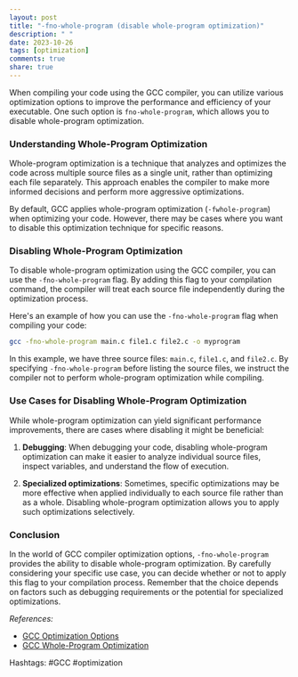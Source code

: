 ```yaml
---
layout: post
title: "-fno-whole-program (disable whole-program optimization)"
description: " "
date: 2023-10-26
tags: [optimization]
comments: true
share: true
---
```


When compiling your code using the GCC compiler, you can utilize various optimization options to improve the performance and efficiency of your executable. One such option is `fno-whole-program`, which allows you to disable whole-program optimization.

### Understanding Whole-Program Optimization

Whole-program optimization is a technique that analyzes and optimizes the code across multiple source files as a single unit, rather than optimizing each file separately. This approach enables the compiler to make more informed decisions and perform more aggressive optimizations.

By default, GCC applies whole-program optimization (`-fwhole-program`) when optimizing your code. However, there may be cases where you want to disable this optimization technique for specific reasons.

### Disabling Whole-Program Optimization

To disable whole-program optimization using the GCC compiler, you can use the `-fno-whole-program` flag. By adding this flag to your compilation command, the compiler will treat each source file independently during the optimization process.

Here's an example of how you can use the `-fno-whole-program` flag when compiling your code:

```bash
gcc -fno-whole-program main.c file1.c file2.c -o myprogram
```

In this example, we have three source files: `main.c`, `file1.c`, and `file2.c`. By specifying `-fno-whole-program` before listing the source files, we instruct the compiler not to perform whole-program optimization while compiling.

### Use Cases for Disabling Whole-Program Optimization

While whole-program optimization can yield significant performance improvements, there are cases where disabling it might be beneficial:

1. **Debugging**: When debugging your code, disabling whole-program optimization can make it easier to analyze individual source files, inspect variables, and understand the flow of execution.

2. **Specialized optimizations**: Sometimes, specific optimizations may be more effective when applied individually to each source file rather than as a whole. Disabling whole-program optimization allows you to apply such optimizations selectively.

### Conclusion

In the world of GCC compiler optimization options, `-fno-whole-program` provides the ability to disable whole-program optimization. By carefully considering your specific use case, you can decide whether or not to apply this flag to your compilation process. Remember that the choice depends on factors such as debugging requirements or the potential for specialized optimizations.

*References:*
- [GCC Optimization Options](https://gcc.gnu.org/onlinedocs/gcc/Optimize-Options.html)
- [GCC Whole-Program Optimization](https://gcc.gnu.org/onlinedocs/gcc/Whole-Program-Optimizations.html)

Hashtags: #GCC #optimization
